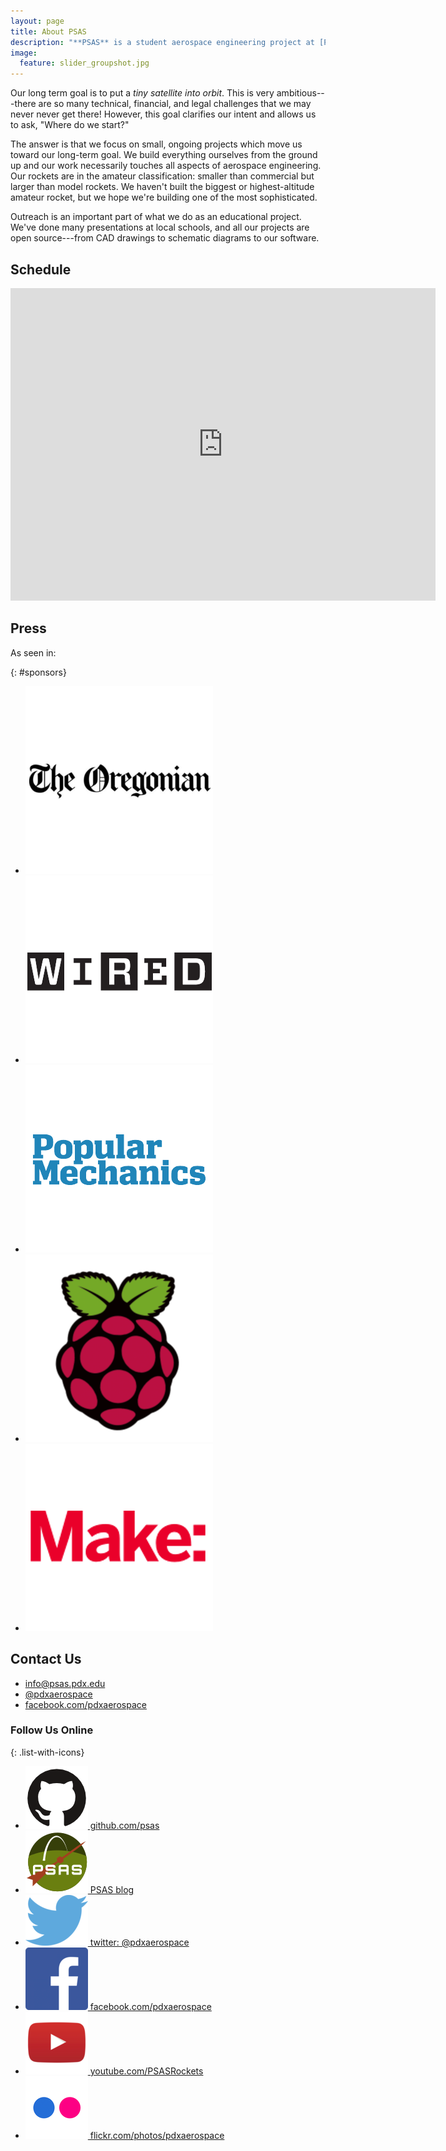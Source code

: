 ```yaml
---
layout: page
title: About PSAS
description: "**PSAS** is a student aerospace engineering project at [Portland State University](http://www.pdx.edu/)"
image:
  feature: slider_groupshot.jpg
---
```


Our long term goal is to put a _tiny satellite into orbit_. This is very ambitious---there are so many technical, financial, and legal challenges that we may never never get there! However, this goal clarifies our intent and allows us to ask, "Where do we start?"

The answer is that we focus on small, ongoing projects which move us toward our long-term goal. We build everything ourselves from the ground up and our work necessarily touches all aspects of aerospace engineering. Our rockets are in the amateur classification: smaller than commercial but larger than model rockets. We haven't built the biggest or highest-altitude amateur rocket, but we hope we're building one of the most sophisticated.

Outreach is an important part of what we do as an educational project. We've done many presentations at local schools, and all our projects are open source---from CAD drawings to schematic diagrams to our software.


## Schedule

<iframe src="https://www.google.com/calendar/embed?showTitle=0&amp;showCalendars=0&amp;height=500&amp;wkst=1&amp;bgcolor=%23FFFFFF&amp;src=psas.rockets%40gmail.com&amp;color=%23182C57&amp;ctz=America%2FLos_Angeles" style=" border-width:0 " width="680" height="500" frameborder="0" scrolling="no"></iframe>

## Press

As seen in:

{: #sponsors}
 - [![The Oregonian](/images/logos/oregonian.png)](http://www.oregonlive.com/portland/index.ssf/2011/04/the_portland_state_aerospace_s.html)
 - [![Wired UK](/images/logos/wired.png)](http://www.wired.co.uk/magazine/archive/2015/06/features/diy-space/page/3)
 - [![Popular Mechanics](/images/logos/popmech.png)](http://www.popularmechanics.com/space/rockets/a16722/hobbyist-rocket-space-race/)
 - [![Raspberry Pi](/images/logos/raspi.png)](https://www.raspberrypi.org/blog/rocket-launch-onboard-pi/)
 - [![Make Makezine](/images/logos/make.png)](http://makezine.com/2015/08/20/fantastic-3-mile-high-rocket-flight-captured-with-raspberry-pi-camera/)


## Contact Us

 - <info@psas.pdx.edu>
 - [@pdxaerospace](https://twitter.com/pdxaerospace)
 - [facebook.com/pdxaerospace](https://facebook.com/pdxaerospace)


### Follow Us Online

{: .list-with-icons}
 - [![github.com/psas](/images/logos/github.png) github.com/psas](https://github.com/psas)
 - [![psas](/images/psas.svg) PSAS blog](http://blog.psas.pdx.edu/)
 - [![@pdxaerospace](/images/logos/twitter.png) twitter: @pdxaerospace](https://twitter.com/pdxaerospace)
 - [![facebook.com/pdxaerospace](/images/logos/facebook.png) facebook.com/pdxaerospace](https://www.facebook.com/pdxaerospace)
 - [![youtube.com/PSASRockets](/images/logos/youtube.png) youtube.com/PSASRockets](https://www.youtube.com/user/PSASRockets)
 - [![flickr.com/photos/pdxaerospace](/images/logos/flickr.png) flickr.com/photos/pdxaerospace](https://www.flickr.com/photos/pdxaerospace)
